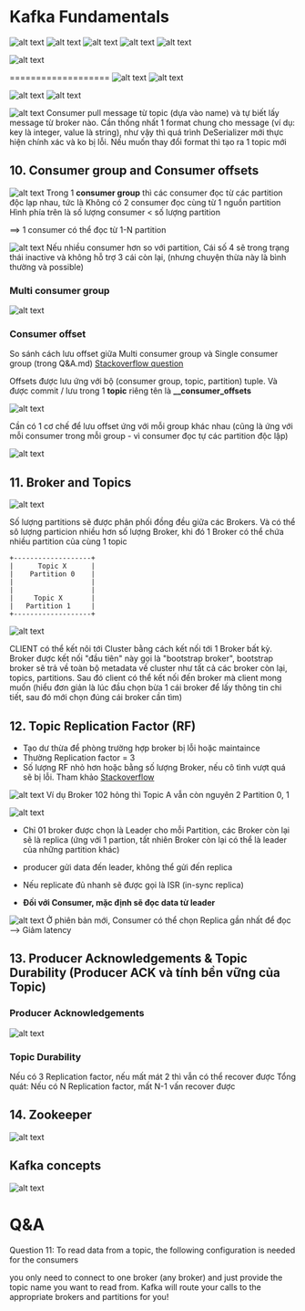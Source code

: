 # Kafka Fundamentals

![alt text](../images/image-2.png)
![alt text](../images/image-3.png)
![alt text](../images/image-5.png)
![alt text](../images/image-4.png)
![alt text](../images/image-6.png)



![alt text](../images/image-7.png)


===================
![alt text](../images/image-8.png)
![alt text](../images/image-9.png)

![alt text](../images/image-10.png)
![alt text](../images/image-11.png)

![alt text](../images/image-12.png)
Consumer pull message từ topic (dựa vào name) và tự biết lấy message từ broker nào.
Cần thống nhất 1 format chung cho message (ví dụ: key là integer, value là string), như vậy thì quá trình DeSerializer mới thực hiện chính xác và ko bị lỗi. Nếu muốn thay đổi format thì tạo ra 1 topic mới


## 10. Consumer group and Consumer offsets

![alt text](../images/image-14.png)
Trong 1 **consumer group** thì các consumer đọc từ các partition độc lạp nhau, tức là Không có 2 consumer đọc cùng từ 1 nguồn partition
Hình phía trên là số lượng consumer < số lượng partition

==> 1 consumer có thể đọc từ 1-N partition

![alt text](../images/image-13.png)
Nếu nhiều consumer hơn so với partition,
Cái số 4 sẽ trong trạng thái inactive và không hỗ trợ 3 cái còn lại, (nhưng chuyện thừa này là bình thường và possible)

### Multi consumer group
![alt text](../images/image-15.png)

### Consumer offset

So sánh cách lưu offset giữa Multi consumer group và Single consumer group (trong Q&A.md)
[Stackoverflow question](https://stackoverflow.com/questions/45175424/how-multiple-consumer-group-consumers-work-across-partition-on-the-same-topic-in)

Offsets được lưu ứng với bộ (consumer group, topic, partition) tuple. Và được commit / lưu trong 1 **topic** riêng tên là  **__consumer_offsets**

![alt text](../images/image-17.png)

Cần có 1 cơ chế để lưu offset ứng với mỗi group khác nhau (cũng là ứng với mỗi consumer trong mỗi group - vì consumer đọc tự các partition độc lập)

![alt text](../images/image-16.png)


## 11. Broker and Topics

![alt text](../images/image-18.png)

Số lượng partitions sẽ được phân phối đồng đều giữa các Brokers.
Và có thể sô lượng particion nhiều hơn số lượng Broker, khi đó 1 Broker có thể chứa nhiều partition của cùng 1 topic

    +-------------------+
    |      Topic X      |
    |    Partition 0    |
    |                   |
    |                   |
    |     Topic X       |
    |   Partition 1     |
    +-------------------+

![alt text](../images/image-19.png)

CLIENT có thể kết nôi tới Cluster bằng cách kết nối tới 1 Broker bất kỳ. Broker được kết nối "đầu tiên" này gọi là "bootstrap broker", bootstrap broker sẽ trả về toàn bộ metadata về cluster như tất cả các broker còn lại, topics, partitions. Sau đó client có thể kết nối đến broker mà client mong muốn (hiểu đơn giản là lúc đầu chọn bừa 1 cái broker để lấy thông tin chi tiết, sau đó mới chọn đúng cái broker cần tìm)

## 12. Topic Replication Factor (RF)

- Tạo dư thừa để phòng trường hợp broker bị lỗi hoặc maintaince
- Thường Replication factor = 3
- Số lượng RF nhỏ hơn hoặc bằng số lượng Broker, nếu cô tình vượt quá sẽ bị lỗi. Tham khảo [Stackoverflow](https://stackoverflow.com/questions/59858907/kafka-number-of-partitions-are-more-than-no-of-broker)

![alt text](../images/image-20.png)
Ví dụ Broker 102 hỏng thì Topic A vẫn còn nguyên 2 Partition 0, 1

![alt text](../images/image-21.png)
- Chỉ 01 broker được chọn là Leader cho mỗi Partition, các Broker còn lại sẽ là replica (ứng với 1 partion, tất nhiên Broker còn lại có thể là leader của những partition khác)
- producer gửi data đến leader, không thể gửi đến replica
- Nếu replicate đủ nhanh sẽ được gọi là ISR (in-sync replica)

- **Đối với Consumer, mặc định sẽ đọc data từ leader**

![alt text](../images/image-22.png)
Ở phiên bản mới, Consumer có thể chọn Replica gần nhất để đọc --> Giảm latency

## 13. Producer Acknowledgements & Topic Durability (Producer ACK và tính bền vững của Topic)

### Producer Acknowledgements 
![alt text](../images/image-23.png)

### Topic Durability
Nếu có 3 Replication factor, nếu mất mát 2 thì vẫn có thể recover được
Tổng quát: Nếu có N Replication factor, mất N-1 vấn recover được

## 14. Zookeeper
![alt text](../images/image-24.png)

## Kafka concepts
![alt text](../images/image-25.png)


# Q&A

Question 11:
To read data from a topic, the following configuration is needed for the consumers

you only need to connect to one broker (any broker) and just provide the topic name you want to read from. Kafka will route your calls to the appropriate brokers and partitions for you!